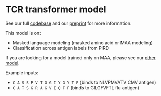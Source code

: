 # TCR transformer model

See our full [codebase](https://github.com/wukevin/tcr-bert) and our [preprint](https://www.biorxiv.org/content/10.1101/2021.11.18.469186v1) for more information.

This model is on:

- Masked language modeling (masked amino acid or MAA modeling)
- Classification across antigen labels from PIRD

If you are looking for a model trained only on MAA, please see our [other model](https://huggingface.co/wukevin/tcr-bert-mlm-only).

Example inputs:

* `C A S S P V T G G I Y G Y T F` (binds to NLVPMVATV CMV antigen)
* `C A T S G R A G V E Q F F` (binds to GILGFVFTL flu antigen)
